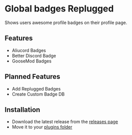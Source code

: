 # Global badges Replugged
Shows users awesome profile badges on their profile page.

## Features
- Aliucord Badges
- Better Discord Badge
- GooseMod Badges

## Planned Features
- Add Replugged Badges
- Create Custom Badge DB

## Installation
- Download the latest release from the [releases page]()
- Move it to your [plugins folder](https://github.com/replugged-org/replugged#installing-plugins-and-themes)



